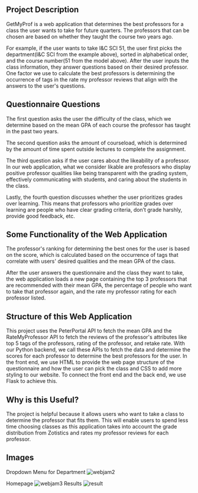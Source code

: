 ## Project Description

GetMyProf is a web application that determines the best professors for a class the user wants to take for future quarters. The professors that can be chosen are based on whether they taught the course two years ago. 

For example, if the user wants to take I&C SCI 51, the user first picks the department(I&C SCI from the example above), sorted in alphabetical order, and the course number(51 from the model above). After the user inputs the class information, they answer questions based on their desired professor. One factor we use to calculate the best professors is determining the occurrence of tags in the rate my professor reviews that align with the answers to the user's questions. 

## Questionnaire Questions
The first question asks the user the difficulty of the class, which we determine based on the mean GPA of each course the professor has taught in the past two years.

The second question asks the amount of courseload, which is determined by the amount of time spent outside lectures to complete the assignment.

The third question asks if the user cares about the likeability of a professor. In our web application, what we consider likable are professors who display positive professor qualities like being transparent with the grading system, effectively communicating with students, and caring about the students in the class. 

Lastly, the fourth question discusses whether the user prioritizes grades over learning. This means that professors who prioritize grades over learning are people who have clear grading criteria, don’t grade harshly, provide good feedback, etc. 

## Some Functionality of the Web Application
The professor's ranking for determining the best ones for the user is based on the score, which is calculated based on the occurrence of tags that correlate with users' desired qualities and the mean GPA of the class.

After the user answers the questionnaire and the class they want to take, the web application loads a new page containing the top 3 professors that are recommended with their mean GPA, the percentage of people who want to take that professor again, and the rate my professor rating for each professor listed.

## Structure of this Web Application
This project uses the PeterPortal API to fetch the mean GPA and the RateMyProfessor API to fetch the reviews of the professor's attributes like top 5 tags of the professors, rating of the professor, and retake rate. With our Python backend, we call these APIs to fetch the data and determine the scores for each professor to determine the best professors for the user. In the front end, we use HTML to provide the web page structure of the questionnaire and how the user can pick the class and CSS to add more styling to our website. To connect the front end and the back end, we use Flask to achieve this. 

## Why is this Useful?
The project is helpful because it allows users who want to take a class to determine the professor that fits them. This will enable users to spend less time choosing classes as this application takes into account the grade distribution from Zotistics and rates my professor reviews for each professor. 

## Images
Dropdown Menu for Department
![webjam2](https://github.com/amhaiskar0921/ProfRecs/assets/130187401/822ac493-0975-484f-9aba-ebf201713dbc)

Homepage
![webjam3](https://github.com/amhaiskar0921/ProfRecs/assets/130187401/ed103501-6e51-4f34-abfb-c4273f9d0f1c)
Results
![result](https://github.com/amhaiskar0921/ProfRecs/assets/130187401/e587570a-38fc-422e-9f0e-d96726a3ab10)

